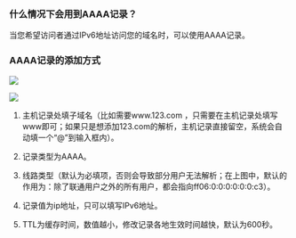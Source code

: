 ### 什么情况下会用到AAAA记录？

当您希望访问者通过IPv6地址访问您的域名时，可以使用AAAA记录。

### AAAA记录的添加方式

![](http://imgcache.tcecqpoc.fsphere.cn/image/mccdn.qcloud.com/static/img/8e432533340ec0b090eaeaecdee73e2e/4A-1.png)

![](http://imgcache.tcecqpoc.fsphere.cn/image/mccdn.qcloud.com/static/img/fdba290c73675f5b526eecab58cbd352/4A-2.png)

1. 主机记录处填子域名（比如需要www.123.com ，只需要在主机记录处填写www即可；如果只是想添加123.com的解析，主机记录直接留空，系统会自动填一个“@”到输入框内）。

2. 记录类型为AAAA。

3. 线路类型（默认为必填项，否则会导致部分用户无法解析；在上图中，默认的作用为：除了联通用户之外的所有用户，都会指向ff06:0:0:0:0:0:0:c3）。

4. 记录值为ip地址，只可以填写IPv6地址。

5. TTL为缓存时间，数值越小，修改记录各地生效时间越快，默认为600秒。